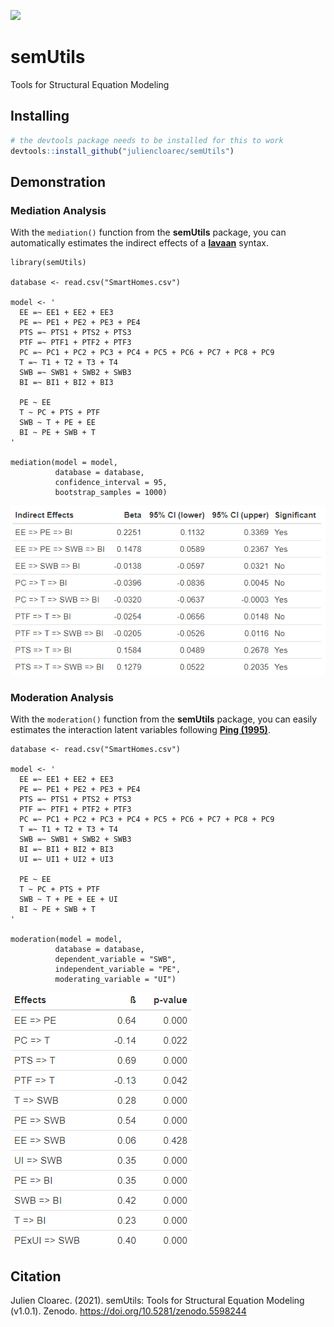 ![](https://camo.githubusercontent.com/7487ccf1dd1f4f7e71d0d4614e982d427e28a6b0e83273bc1cf161c5fdf23835/68747470733a2f2f7a656e6f646f2e6f72672f62616467652f444f492f31302e353238312f7a656e6f646f2e353539383234342e737667)

# semUtils
Tools for Structural Equation Modeling

## Installing

``` r
# the devtools package needs to be installed for this to work
devtools::install_github("juliencloarec/semUtils") 
```

## Demonstration

### Mediation Analysis

With the `mediation()` function from the **semUtils** package, you can automatically estimates the indirect effects of a [**lavaan**](https://lavaan.ugent.be/) syntax.

```{r}
library(semUtils)

database <- read.csv("SmartHomes.csv")

model <- '
  EE =~ EE1 + EE2 + EE3
  PE =~ PE1 + PE2 + PE3 + PE4
  PTS =~ PTS1 + PTS2 + PTS3
  PTF =~ PTF1 + PTF2 + PTF3
  PC =~ PC1 + PC2 + PC3 + PC4 + PC5 + PC6 + PC7 + PC8 + PC9
  T =~ T1 + T2 + T3 + T4
  SWB =~ SWB1 + SWB2 + SWB3
  BI =~ BI1 + BI2 + BI3

  PE ~ EE
  T ~ PC + PTS + PTF
  SWB ~ T + PE + EE
  BI ~ PE + SWB + T
'

mediation(model = model,
          database = database,
          confidence_interval = 95,
          bootstrap_samples = 1000)
```

![](mediation_results.png)

### Moderation Analysis

With the `moderation()` function from the **semUtils** package, you can easily estimates the interaction latent variables following [**Ping (1995)**](https://journals.sagepub.com/doi/10.1177/002224379503200308).

```{r}
database <- read.csv("SmartHomes.csv")

model <- '
  EE =~ EE1 + EE2 + EE3
  PE =~ PE1 + PE2 + PE3 + PE4
  PTS =~ PTS1 + PTS2 + PTS3
  PTF =~ PTF1 + PTF2 + PTF3
  PC =~ PC1 + PC2 + PC3 + PC4 + PC5 + PC6 + PC7 + PC8 + PC9
  T =~ T1 + T2 + T3 + T4
  SWB =~ SWB1 + SWB2 + SWB3
  BI =~ BI1 + BI2 + BI3
  UI =~ UI1 + UI2 + UI3

  PE ~ EE
  T ~ PC + PTS + PTF
  SWB ~ T + PE + EE + UI
  BI ~ PE + SWB + T
'

moderation(model = model,
          database = database,
          dependent_variable = "SWB",
          independent_variable = "PE",
          moderating_variable = "UI")
```

![](moderation_results.png)

## Citation

Julien Cloarec. (2021). semUtils: Tools for Structural Equation Modeling (v1.0.1). Zenodo. https://doi.org/10.5281/zenodo.5598244
